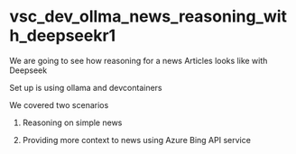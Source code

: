 # vsc_dev_ollma_news_reasoning_with_deepseekr1
We are going to see how reasoning for a news Articles looks like with Deepseek

Set up is using ollama and devcontainers


We covered two scenarios

1) Reasoning on simple news
  
2) Providing more context to news using Azure Bing API service


